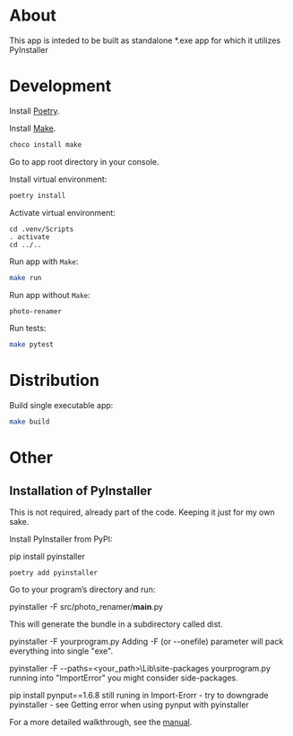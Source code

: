 # About
This app is inteded to be built as standalone *.exe app for which it utilizes PyInstaller

# Development

Install [Poetry](https://python-poetry.org/).

Install [Make](https://stackoverflow.com/questions/32127524/how-to-install-and-use-make-in-windows).

```bash
choco install make
```

Go to app root directory in your console.

Install virtual environment:

```bash
poetry install
```

Activate virtual environment:

```
cd .venv/Scripts
. activate
cd ../..
```

Run app with `Make`:
```bash
make run
```

Run app without `Make`:
```bash
photo-renamer
```

Run tests:
```bash
make pytest
```

# Distribution

Build single executable app:
```bash
make build
```

# Other
## Installation of PyInstaller
This is not required, already part of the code. Keeping it just for my own sake.

Install PyInstaller from PyPI:

pip install pyinstaller

`poetry add pyinstaller`

Go to your program’s directory and run:

pyinstaller -F src/photo_renamer/__main__.py

This will generate the bundle in a subdirectory called dist.

pyinstaller -F yourprogram.py
Adding -F (or --onefile) parameter will pack everything into single "exe".

pyinstaller -F --paths=<your_path>\Lib\site-packages  yourprogram.py
running into "ImportError" you might consider side-packages.

 pip install pynput==1.6.8
still runing in Import-Erorr - try to downgrade pyinstaller - see Getting error when using pynput with pyinstaller

For a more detailed walkthrough, see the [manual](https://pyinstaller.readthedocs.io/en/stable/).